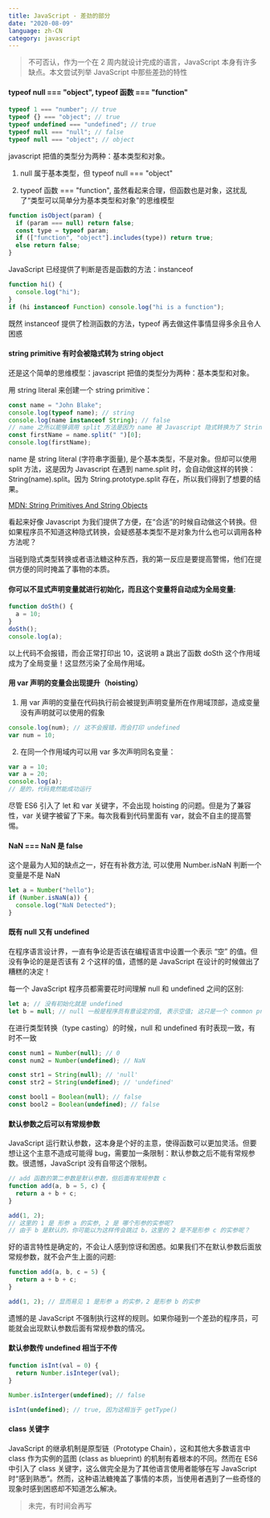 ```yaml
---
title: JavaScript - 差劲的部分
date: "2020-08-09"
language: zh-CN
category: javascript
---
```


> 不可否认，作为一个在 2 周内就设计完成的语言，JavaScript 本身有许多缺点。本文尝试列举 JavaScript 中那些差劲的特性

#### typeof null === "object", typeof 函数 === "function"

```javascript
typeof 1 === "number"; // true
typeof {} === "object"; // true
typeof undefined === "undefined"; // true
typeof null === "null"; // false
typeof null === "object"; // object
```

javascript 把值的类型分为两种：基本类型和对象。

1. null 属于基本类型，但 typeof null === "object"

2. typeof 函数 === "function", 虽然看起来合理，但函数也是对象，这扰乱了“类型可以简单分为基本类型和对象”的思维模型

```javascript
function isObject(param) {
  if (param === null) return false;
  const type = typeof param;
  if (["function", "object"].includes(type)) return true;
  else return false;
}
```

JavaScript 已经提供了判断是否是函数的方法：instanceof

```javascript
function hi() {
  console.log("hi");
}
if (hi instanceof Function) console.log("hi is a function");
```

既然 instanceof 提供了检测函数的方法，typeof 再去做这件事情显得多余且令人困惑

#### string primitive 有时会被隐式转为 string object

还是这个简单的思维模型：javascript 把值的类型分为两种：基本类型和对象。

用 string literal 来创建一个 string primitive：

```javascript
const name = "John Blake";
console.log(typeof name); // string
console.log(name instanceof String); // false
// name 之所以能够调用 split 方法是因为 name 被 Javascript 隐式转换为了 String 对象！
const firstName = name.split(" ")[0];
console.log(firstName);
```

name 是 string literal (字符串字面量), 是个基本类型，不是对象。但却可以使用 split 方法，这是因为 Javascript 在遇到 name.split 时，会自动做这样的转换：String(name).split。因为 String.prototype.split 存在，所以我们得到了想要的结果。

[MDN: String Primitives And String Objects](https://developer.mozilla.org/en-US/docs/Web/JavaScript/Reference/Global_Objects/String#String_primitives_and_String_objects)

看起来好像 Javascript 为我们提供了方便，在“合适”的时候自动做这个转换。但如果程序员不知道这种隐式转换，会疑惑基本类型不是对象为什么也可以调用各种方法呢？

当碰到隐式类型转换或者语法糖这种东西，我的第一反应是要提高警惕，他们在提供方便的同时掩盖了事物的本质。

#### 你可以不显式声明变量就进行初始化，而且这个变量将自动成为全局变量:

```javascript
function doSth() {
  a = 10;
}
doSth();
console.log(a);
```

以上代码不会报错，而会正常打印出 10，这说明 a 跳出了函数 doSth 这个作用域成为了全局变量！这显然污染了全局作用域。

#### 用 var 声明的变量会出现提升（hoisting）

1. 用 var 声明的变量在代码执行前会被提到声明变量所在作用域顶部，造成变量没有声明就可以使用的假象

```javascript
console.log(num); // 这不会报错，而会打印 undefined
var num = 10;
```

2. 在同一个作用域内可以用 var 多次声明同名变量：

```javascript
var a = 10;
var a = 20;
console.log(a);
// 是的，代码竟然能成功运行
```

尽管 ES6 引入了 let 和 var 关键字，不会出现 hoisting 的问题。但是为了兼容性，var 关键字被留了下来。每次我看到代码里面有 var，就会不自主的提高警惕。

#### NaN === NaN 是 false

这个是最为人知的缺点之一，好在有补救方法, 可以使用 Number.isNaN 判断一个变量是不是 NaN

```javascript
let a = Number("hello");
if (Number.isNaN(a)) {
  console.log("NaN Detected");
}
```

#### 既有 null 又有 undefined

在程序语言设计界，一直有争论是否该在编程语言中设置一个表示 “空” 的值。但没有争论的是是否该有 2 个这样的值，遗憾的是 JavaScript 在设计的时候做出了糟糕的决定！

每一个 JavaScript 程序员都需要花时间理解 null 和 undefined 之间的区别:

```javascript
let a; // 没有初始化就是 undefined
let b = null; // null 一般是程序员有意设定的值, 表示空值; 这只是一个 common practice, 因为没人可以阻止你把一个变量显示初始化为 undefined
```

在进行类型转换（type casting）的时候，null 和 undefined 有时表现一致，有时不一致

```javascript
const num1 = Number(null); // 0
const num2 = Number(undefined); // NaN

const str1 = String(null); // 'null'
const str2 = String(undefined); // 'undefined'

const bool1 = Boolean(null); // false
const bool2 = Boolean(undefined); // false
```

#### 默认参数之后可以有常规参数

JavaScript 运行默认参数，这本身是个好的主意，使得函数可以更加灵活。但要想让这个主意不造成可能得 bug，需要加一条限制：默认参数之后不能有常规参数。很遗憾，JavaScript 没有自带这个限制。

```javascript
// add 函数的第二参数是默认参数，但后面有常规参数 c
function add(a, b = 5, c) {
  return a + b + c;
}

add(1, 2);
// 这里的 1 是 形参 a 的实参, 2 是 哪个形参的实参呢?
// 由于 b 是默认的，你可能以为这样传会跳过 b，这里的 2 是不是形参 c 的实参呢？
```

好的语言特性是确定的，不会让人感到惊讶和困惑。如果我们不在默认参数后面放常规参数，就不会产生上面的问题:

```javascript
function add(a, b, c = 5) {
  return a + b + c;
}

add(1, 2); // 显而易见 1 是形参 a 的实参，2 是形参 b 的实参
```

遗憾的是 JavaScript 不强制执行这样的规则。如果你碰到一个差劲的程序员，可能就会出现默认参数后面有常规参数的情况。

#### 默认参数传 undefined 相当于不传

```javascript
function isInt(val = 0) {
  return Number.isInteger(val);
}

Number.isInterger(undefined); // false

isInt(undefined); // true, 因为这相当于 getType()
```

#### class 关键字

JavaScript 的继承机制是原型链（Prototype Chain），这和其他大多数语言中 class 作为实例的蓝图 (class as blueprint) 的机制有着根本的不同。然而在 ES6 中引入了 class 关键字，这么做完全是为了其他语言使用者能够在写 JavaScript 时“感到熟悉”。然而，这种语法糖掩盖了事情的本质，当使用者遇到了一些奇怪的现象时感到困惑却不知道怎么解决。

> 未完，有时间会再写
